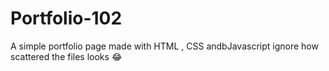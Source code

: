 # Portfolio-102
A simple  portfolio page made with HTML , CSS  andbJavascript
ignore how scattered the files looks 😂 
